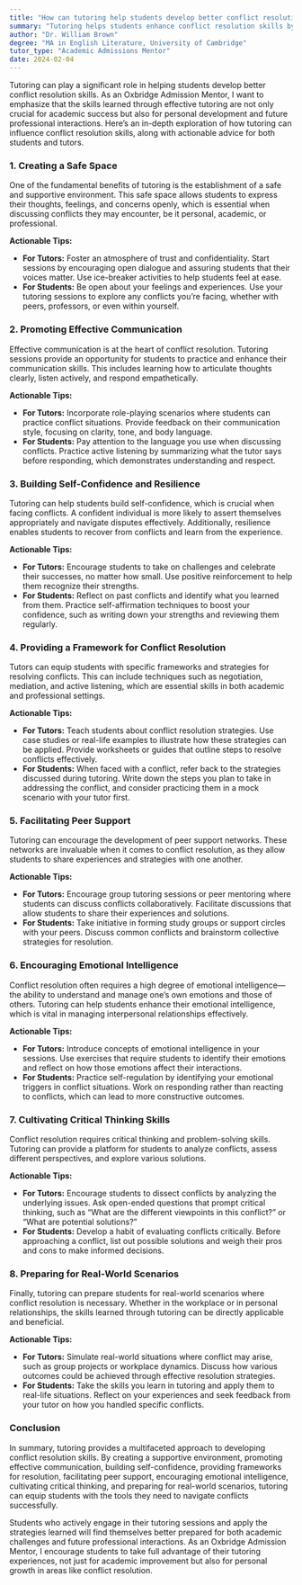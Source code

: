 ```yaml
---
title: "How can tutoring help students develop better conflict resolution skills?"
summary: "Tutoring helps students enhance conflict resolution skills by providing a safe space for expression, fostering personal growth, and improving future interactions."
author: "Dr. William Brown"
degree: "MA in English Literature, University of Cambridge"
tutor_type: "Academic Admissions Mentor"
date: 2024-02-04
---
```


Tutoring can play a significant role in helping students develop better conflict resolution skills. As an Oxbridge Admission Mentor, I want to emphasize that the skills learned through effective tutoring are not only crucial for academic success but also for personal development and future professional interactions. Here’s an in-depth exploration of how tutoring can influence conflict resolution skills, along with actionable advice for both students and tutors.

### 1. Creating a Safe Space

One of the fundamental benefits of tutoring is the establishment of a safe and supportive environment. This safe space allows students to express their thoughts, feelings, and concerns openly, which is essential when discussing conflicts they may encounter, be it personal, academic, or professional.

**Actionable Tips:**
- **For Tutors:** Foster an atmosphere of trust and confidentiality. Start sessions by encouraging open dialogue and assuring students that their voices matter. Use ice-breaker activities to help students feel at ease.
- **For Students:** Be open about your feelings and experiences. Use your tutoring sessions to explore any conflicts you’re facing, whether with peers, professors, or even within yourself.

### 2. Promoting Effective Communication

Effective communication is at the heart of conflict resolution. Tutoring sessions provide an opportunity for students to practice and enhance their communication skills. This includes learning how to articulate thoughts clearly, listen actively, and respond empathetically.

**Actionable Tips:**
- **For Tutors:** Incorporate role-playing scenarios where students can practice conflict situations. Provide feedback on their communication style, focusing on clarity, tone, and body language.
- **For Students:** Pay attention to the language you use when discussing conflicts. Practice active listening by summarizing what the tutor says before responding, which demonstrates understanding and respect.

### 3. Building Self-Confidence and Resilience

Tutoring can help students build self-confidence, which is crucial when facing conflicts. A confident individual is more likely to assert themselves appropriately and navigate disputes effectively. Additionally, resilience enables students to recover from conflicts and learn from the experience.

**Actionable Tips:**
- **For Tutors:** Encourage students to take on challenges and celebrate their successes, no matter how small. Use positive reinforcement to help them recognize their strengths.
- **For Students:** Reflect on past conflicts and identify what you learned from them. Practice self-affirmation techniques to boost your confidence, such as writing down your strengths and reviewing them regularly.

### 4. Providing a Framework for Conflict Resolution

Tutors can equip students with specific frameworks and strategies for resolving conflicts. This can include techniques such as negotiation, mediation, and active listening, which are essential skills in both academic and professional settings.

**Actionable Tips:**
- **For Tutors:** Teach students about conflict resolution strategies. Use case studies or real-life examples to illustrate how these strategies can be applied. Provide worksheets or guides that outline steps to resolve conflicts effectively.
- **For Students:** When faced with a conflict, refer back to the strategies discussed during tutoring. Write down the steps you plan to take in addressing the conflict, and consider practicing them in a mock scenario with your tutor first.

### 5. Facilitating Peer Support

Tutoring can encourage the development of peer support networks. These networks are invaluable when it comes to conflict resolution, as they allow students to share experiences and strategies with one another.

**Actionable Tips:**
- **For Tutors:** Encourage group tutoring sessions or peer mentoring where students can discuss conflicts collaboratively. Facilitate discussions that allow students to share their experiences and solutions.
- **For Students:** Take initiative in forming study groups or support circles with your peers. Discuss common conflicts and brainstorm collective strategies for resolution.

### 6. Encouraging Emotional Intelligence

Conflict resolution often requires a high degree of emotional intelligence—the ability to understand and manage one’s own emotions and those of others. Tutoring can help students enhance their emotional intelligence, which is vital in managing interpersonal relationships effectively.

**Actionable Tips:**
- **For Tutors:** Introduce concepts of emotional intelligence in your sessions. Use exercises that require students to identify their emotions and reflect on how those emotions affect their interactions.
- **For Students:** Practice self-regulation by identifying your emotional triggers in conflict situations. Work on responding rather than reacting to conflicts, which can lead to more constructive outcomes.

### 7. Cultivating Critical Thinking Skills

Conflict resolution requires critical thinking and problem-solving skills. Tutoring can provide a platform for students to analyze conflicts, assess different perspectives, and explore various solutions.

**Actionable Tips:**
- **For Tutors:** Encourage students to dissect conflicts by analyzing the underlying issues. Ask open-ended questions that prompt critical thinking, such as “What are the different viewpoints in this conflict?” or “What are potential solutions?”
- **For Students:** Develop a habit of evaluating conflicts critically. Before approaching a conflict, list out possible solutions and weigh their pros and cons to make informed decisions.

### 8. Preparing for Real-World Scenarios

Finally, tutoring can prepare students for real-world scenarios where conflict resolution is necessary. Whether in the workplace or in personal relationships, the skills learned through tutoring can be directly applicable and beneficial.

**Actionable Tips:**
- **For Tutors:** Simulate real-world situations where conflict may arise, such as group projects or workplace dynamics. Discuss how various outcomes could be achieved through effective resolution strategies.
- **For Students:** Take the skills you learn in tutoring and apply them to real-life situations. Reflect on your experiences and seek feedback from your tutor on how you handled specific conflicts.

### Conclusion

In summary, tutoring provides a multifaceted approach to developing conflict resolution skills. By creating a supportive environment, promoting effective communication, building self-confidence, providing frameworks for resolution, facilitating peer support, encouraging emotional intelligence, cultivating critical thinking, and preparing for real-world scenarios, tutoring can equip students with the tools they need to navigate conflicts successfully.

Students who actively engage in their tutoring sessions and apply the strategies learned will find themselves better prepared for both academic challenges and future professional interactions. As an Oxbridge Admission Mentor, I encourage students to take full advantage of their tutoring experiences, not just for academic improvement but also for personal growth in areas like conflict resolution.
    